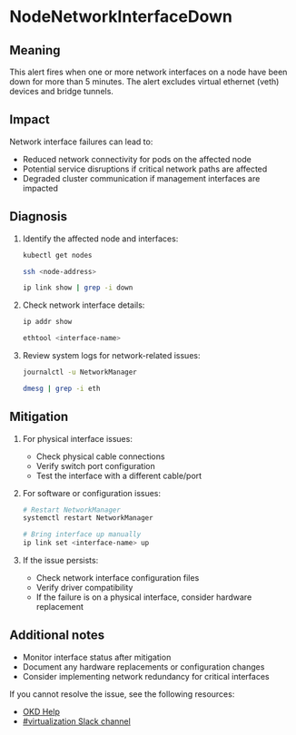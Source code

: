 # NodeNetworkInterfaceDown

## Meaning

This alert fires when one or more network interfaces on a node have been down
for more than 5 minutes. The alert excludes virtual ethernet (veth) devices and
bridge tunnels.

## Impact

Network interface failures can lead to:
- Reduced network connectivity for pods on the affected node
- Potential service disruptions if critical network paths are affected
- Degraded cluster communication if management interfaces are impacted

## Diagnosis

1. Identify the affected node and interfaces:
   ```bash
   kubectl get nodes
   ```

   ```bash
   ssh <node-address>
   ```

   ```bash
   ip link show | grep -i down
   ```

2. Check network interface details:
   ```bash
   ip addr show
   ```

   ```bash
   ethtool <interface-name>
   ```

3. Review system logs for network-related issues:
   ```bash
   journalctl -u NetworkManager
   ```

   ```bash
   dmesg | grep -i eth
   ```

## Mitigation

1. For physical interface issues:
   - Check physical cable connections
   - Verify switch port configuration
   - Test the interface with a different cable/port

2. For software or configuration issues:
   ```bash
   # Restart NetworkManager
   systemctl restart NetworkManager
   ```

   ```bash
   # Bring interface up manually
   ip link set <interface-name> up
   ```

3. If the issue persists:
   - Check network interface configuration files
   - Verify driver compatibility
   - If the failure is on a physical interface, consider hardware replacement

## Additional notes
- Monitor interface status after mitigation
- Document any hardware replacements or configuration changes
- Consider implementing network redundancy for critical interfaces

<!--DS: If you cannot resolve the issue, log in to the
link:https://access.redhat.com[Customer Portal] and open a support case,
attaching the artifacts gathered during the diagnosis procedure.-->
<!--USstart-->
If you cannot resolve the issue, see the following resources:

- [OKD Help](https://www.okd.io/help/)
- [#virtualization Slack channel](https://kubernetes.slack.com/channels/virtualization)
<!--USend-->
